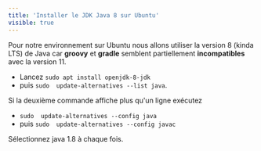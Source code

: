 ```yaml
---
title: 'Installer le JDK Java 8 sur Ubuntu'
visible: true
---
```


Pour notre environnement sur Ubuntu nous allons utiliser la version 8 (kinda LTS) de Java car **groovy** et **gradle** semblent partiellement **incompatibles** avec la version 11.

- Lancez  `sudo apt install openjdk-8-jdk`
- puis `sudo  update-alternatives --list java`.

Si la deuxième commande affiche plus qu'un ligne exécutez
- `sudo  update-alternatives --config java`
- puis `sudo  update-alternatives --config javac`

Sélectionnez java 1.8 à chaque fois.
